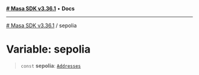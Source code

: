 [**# Masa SDK v3.36.1**](../README.md) • **Docs**

***

[# Masa SDK v3.36.1](../globals.md) / sepolia

# Variable: sepolia

> `const` **sepolia**: [`Addresses`](../interfaces/Addresses.md)

